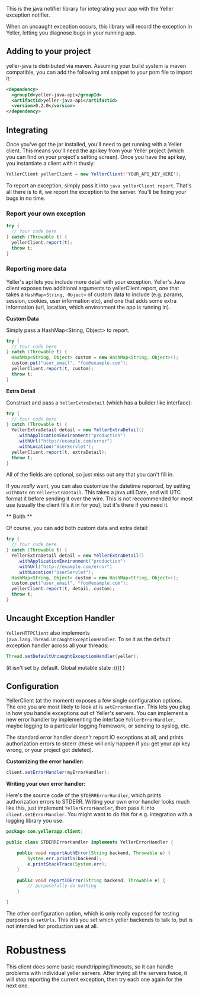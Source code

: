 This is the java notifier library for integrating your app with the Yeller
exception notifier.

When an uncaught exception occurs, this library will record the exception in
Yeller, letting you diagnose bugs in your running app.

## Adding to your project

yeller-java is distributed via maven. Assuming your build system is maven
compatible, you can add the following xml snippet to your pom file to import
it:

```xml
<dependency>
  <groupId>yeller-java-api</groupId>
  <artifactId>yeller-java-api</artifactId>
  <version>0.2.0</version>
</dependency>
```

## Integrating

Once you've got the jar installed, you'll need to get running with a Yeller
client. This means you'll need the api key from your Yeller project (which you
can find on your project's setting screen). Once you have the api key,
you instantiate a client with it thusly:

```java
YellerClient yellerClient = new YellerClient('YOUR_API_KEY_HERE');
```

To report an exception, simply pass it into ```java yellerClient.report```.
That's all there is to it, we report the exception to
the server. You'll be fixing your bugs in no time.

### Report your own exception

```java
try {
  // Your code here
} catch (Throwable t) {
  yellerClient.report(t);
  throw t;
}
```

### Reporting more data

Yeller's api lets you include more detail with your exception. Yeller's Java
client exposes two additional arguments to yellerClient.report, one that takes
a `HashMap<String, Object>` of custom data to include (e.g. params, session,
cookies, user information etc), and one that adds some extra information (url,
location, which environment the app is running in).

**Custom Data**

Simply pass a HashMap<String, Object> to report.

```java
try {
  // Your code here
} catch (Throwable t) {
  HashMap<String, Object> custom = new HashMap<String, Object>();
  custom.put("user_email", "foo@example.com");
  yellerClient.report(t, custom);
  throw t;
}
```

**Extra Detail**

Construct and pass a `YellerExtraDetail` (which has a builder like interface):

```java
try {
  // Your code here
} catch (Throwable t) {
  YellerExtraDetail detail = new YellerExtraDetail()
    .withApplicationEnvironment("production")
    .withUrl("http://example.com/error")
    .withLocation("UserServlet");
  yellerClient.report(t, extraDetail);
  throw t;
}
```

All of the fields are optional, so just miss out any that you can't fill in.

If you *really* want, you can also customize the datetime reported, by setting
`withDate` on `YellerExtraDetail`. This takes a java.util.Date, and will UTC
format it before sending it over the wire. This is not reccommended for most use
(usually the client fills it in for you), but it's there if you need it.

** Bolth **

Of course, you can add both custom data and extra detail:

```java
try {
  // Your code here
} catch (Throwable t) {
  YellerExtraDetail detail = new YellerExtraDetail()
    .withApplicationEnvironment("production")
    .withUrl("http://example.com/error")
    .withLocation("UserServlet");
  HashMap<String, Object> custom = new HashMap<String, Object>();
  custom.put("user_email", "foo@example.com");
  yellerClient.report(t, detail, custom);
  throw t;
}
```

## Uncaught Exception Handler

`YellerHTTPClient` also implements `java.lang.Thread.UncaughtExceptionHandler`. To se it as the default exception handler across all your threads:

```java
Thread.setDefaultUncaughtExceptionHandler(yeller);
```

(it isn't set by default. Global mutable state :(((( )


## Configuration

YellerClient (at the moment) exposes a few single configuration options.
The one you are most likely to look at is `setErrorHandler`. This lets you plug
in how you handle exceptions out of Yeller's servers. You can implement a new
error handler by implementing the interface `YellerErrorHandler`, maybe logging
to a particular logging framework, or sending to syslog, etc.

The standard error handler doesn't report IO exceptions at all, and prints
authorization errors to stderr (these will only happen if you get your api key
wrong, or your project got deleted).

**Customizing the error handler:**

```java
client.setErrorHandler(myErrorHandler);
```

**Writing your own error handler:**

Here's the source code of the `STDERRErrorHandler`, which prints authorization errors to STDERR.
Writing your own error handler looks much like this, just implement `YellerErrorHandler`, then pass it
into `client.setErrorHandler`. You might want to do this for e.g. integration with a logging library you use.

```java
package com.yellerapp.client;

public class STDERRErrorHandler implements YellerErrorHandler {

    public void reportAuthError(String backend, Throwable e) {
        System.err.println(backend);
        e.printStackTrace(System.err);
    }

    public void reportIOError(String backend, Throwable e) {
        // purposefully do nothing
    }

}
```

The other configuration option, which is only really exposed for testing purposes is
`setUrls`. This lets you set which yeller backends to talk to, but is not
intended for production use at all.

# Robustness

This client does some basic roundtripping/timeouts, so it can handle problems
with individual yeller servers. After trying all the servers twice, it will
stop reporting the current exception, then try each one again for the next one.
